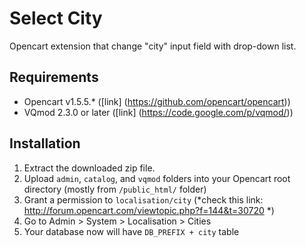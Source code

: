 Select City
===========

Opencart extension that change "city" input field with drop-down list.

Requirements
------------

* Opencart v1.5.5.* ([link] (https://github.com/opencart/opencart))
* VQmod 2.3.0 or later ([link] (https://code.google.com/p/vqmod/))

Installation
------------

1. Extract the downloaded zip file.
2. Upload `admin`, `catalog`, and `vqmod` folders into your Opencart root directory (mostly from `/public_html/` folder)
3. Grant a permission to `localisation/city` (*check this link: http://forum.opencart.com/viewtopic.php?f=144&t=30720 *)
4. Go to Admin > System > Localisation > Cities
5. Your database now will have `DB_PREFIX + city` table